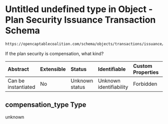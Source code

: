 # Untitled undefined type in Object - Plan Security Issuance Transaction Schema

```txt
https://opencaptablecoalition.com/schema/objects/transactions/issuance/plan_security_issuance#/properties/compensation_type
```

If the plan security is compensation, what kind?

| Abstract            | Extensible | Status         | Identifiable            | Custom Properties | Additional Properties | Access Restrictions | Defined In                                                                                                                              |
| :------------------ | :--------- | :------------- | :---------------------- | :---------------- | :-------------------- | :------------------ | :-------------------------------------------------------------------------------------------------------------------------------------- |
| Can be instantiated | No         | Unknown status | Unknown identifiability | Forbidden         | Allowed               | none                | [PlanSecurityIssuance.schema.json*](../../schema/objects/transactions/issuance/PlanSecurityIssuance.schema.json "open original schema") |

## compensation_type Type

unknown
